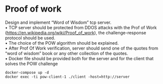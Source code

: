 Proof of work
===============

Design and implement “Word of Wisdom” tcp server.  
 • TCP server should be protected from DDOS attacks with the Prof of Work (https://en.wikipedia.org/wiki/Proof_of_work), the challenge-response protocol should be used.  
 • The choice of the POW algorithm should be explained.  
 • After Prof Of Work verification, server should send one of the quotes from “word of wisdom” book or any other collection of the quotes.  
 • Docker file should be provided both for the server and for the client that solves the POW challenge

```
docker-compose up -d  
docker exec -ti pow-client-1 ./client -host=http://server
```